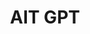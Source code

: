 ---
title: "AIT GPT"
layout: demo_detail
field: NLP
authors: Kanawut Kaewnoparat, Chaklam Silpasuwanchai
description: We develop a chatGPT-like bot for Asian Institute of Technology.  It aims to help propsective students and stakeholders to know more about AIT.
paper:  
publication_date: July 2023
featured: true
github: 
draft: false
image: "/img/demo/aitgpt.png"
iframe:
# api: /js/demo/api.js
---